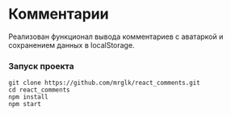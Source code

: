 # Комментарии

Реализован функционал вывода комментариев с аватаркой и сохранением данных в localStorage.

### Запуск проекта

```
git clone https://github.com/mrglk/react_comments.git
cd react_comments
npm install
npm start
